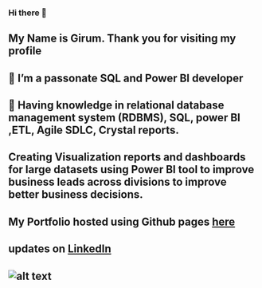 ### Hi there 👋
## My Name is Girum. Thank you for visiting my profile 
## 🔭 I’m a passonate SQL and Power BI developer 
## 🌱 Having knowledge in relational database management system (RDBMS), SQL, power BI ,ETL, Agile SDLC, Crystal reports.
##  Creating Visualization reports and dashboards for large datasets using Power BI tool to improve business leads across divisions to improve better business decisions.

##  My Portfolio hosted using Github pages [here](https://ggithub2020.github.io/girum.github.com/)
##  updates on [LinkedIn](https://www.linkedin.com/in/girum-legese/)



## ![alt text](C:\Users\girum\OneDrive\Pictures.business-intelligence-1024x358-1024x358.jpg)


